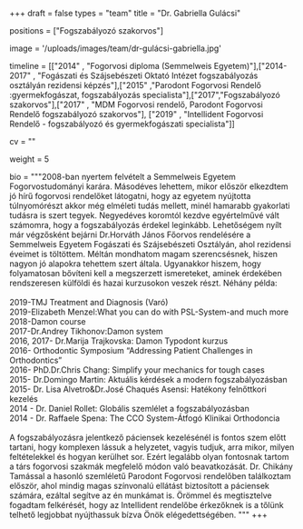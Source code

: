 +++
draft = false
types = "team"
title = "Dr. Gabriella Gulácsi"

positions = ["Fogszabályozó szakorvos"]

image = '/uploads/images/team/dr-gulácsi-gabriella.jpg'

timeline = [["2014" , "Fogorvosi diploma (Semmelweis Egyetem)"],["2014-2017" , "Fogászati és Szájsebészeti Oktató Intézet fogszabályozás osztályán rezidensi képzés"],["2015" ,"Parodont Fogorvosi Rendelő :gyermekfogászat, fogszabályozás specialista"],["2017","Fogszabályozó szakorvos"],["2017" , "MDM Fogorvosi rendelő, Parodont Fogorvosi Rendelő fogszabályozó szakorvos"], ["2019" , "Intellident Fogorvosi Rendelő - fogszabályozó és gyermekfogászati specialista"]]

cv = ""

weight = 5

bio =  """2008-ban nyertem felvételt a Semmelweis Egyetem Fogorvostudományi karára. Másodéves lehettem, mikor először elkezdtem jó hírű fogorvosi rendelőket látogatni, hogy az egyetem nyújtotta túlnyomórészt akkor még elméleti tudás mellett, minél hamarabb gyakorlati tudásra is szert tegyek. Negyedéves koromtól kezdve egyértelművé vált számomra, hogy a fogszabályozás érdekel leginkább. Lehetőségem nyílt már végzősként bejárni Dr.Horváth János Főorvos rendelésére a Semmelweis Egyetem Fogászati és Szájsebészeti Osztályán, ahol rezidensi éveimet is töltöttem. Méltán mondhatom magam szerencsésnek, hiszen nagyon jó alapokra tehettem szert általa. Ugyanakkor hiszem, hogy folyamatosan bővíteni kell a megszerzett ismereteket, aminek érdekében rendszeresen külföldi és hazai kurzusokon veszek részt. Néhány példa:
<br><br>
2019-TMJ Treatment and Diagnosis (Varó)
<br>
2019-Elizabeth Menzel:What you can do with PSL-System-and much more
<br>
2018-Damon course
<br>
2017-Dr.Andrey Tikhonov:Damon system
<br>
2016, 2017- Dr.Marija Trajkovska: Damon Typodont kurzus 
<br>
2016- Orthodontic Symposium “Addressing Patient Challenges in Orthodontics” 
<br>
2016- PhD.Dr.Chris Chang: Simplify your mechanics for tough cases 
<br>
2015- Dr.Domingo Martin: Aktuális kérdések a modern fogszabályozásban 
<br>
2015- Dr. Lisa Alvetro&Dr.José Chaqués Asensi: Hatékony felnőttkori kezelés 
<br>
2014 - Dr. Daniel Rollet: Globális szemlélet a fogszabályozásban 
<br>
2014 - Dr. Raffaele Spena: The CCO System-Átfogó Klinikai Orthodoncia
<br><br>
A fogszabályozásra jelentkező páciensek kezelésénél is fontos szem előtt tartani, hogy komplexen lássuk a helyzetet, vagyis tudjuk, arra mikor, milyen feltételekkel és hogyan kerülhet sor. Ezért legalább olyan fontosnak tartom a társ fogorvosi szakmák megfelelő módon való beavatkozását. Dr. Chikány Tamással a hasonló szemléletű Parodont Fogorvosi rendelőben találkoztam először, ahol mindig magas színvonalú ellátást biztosított a páciensek számára, ezáltal segítve az én munkámat is. Örömmel és megtisztelve fogadtam felkérését, hogy az Intellident rendelőbe érkezőknek is a tőlünk telhető legjobbat nyújthassuk bízva Önök elégedettségében. """
+++

